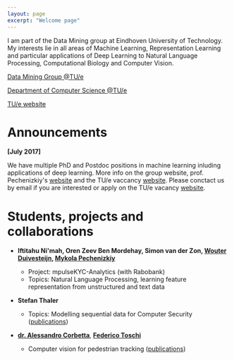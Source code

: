 ```yaml
---
layout: page
excerpt: "Welcome page"
---
```



I am part of the Data Mining group at Eindhoven University of Technology. My interests lie in all areas of Machine Learning, Representation Learning and particular applications of Deep Learning to Natural Language Processing, Computational Biology and Computer Vision.

[Data Mining Group @TU/e](https://www.tue.nl/en/research/research-centers/data-science-center-eindhoven-dsce/research/dsce-research-groups/data-mining-dm/)

[Department of Computer Science @TU/e](http://w3.win.tue.nl/en/)

[TU/e website](http://www.tue.nl)


# Announcements

**[July 2017]**

We have multiple PhD and Postdoc positions in machine learning inluding applications of deep learning. More info on the group website, prof. Pechenizkiy's [website](http://www.win.tue.nl/~mpechen/) and the TU/e vaccancy [website](https://jobs.tue.nl/en/vacancies.html). Please conctact us by email if you are interested or apply on the TU/e vacancy [website](https://jobs.tue.nl/en/vacancies.html). 

# Students, projects and collaborations

* **Iftitahu Ni'mah, Oren Zeev Ben Mordehay, Simon van der Zon, [Wouter Duivesteijn](http://wwwis.win.tue.nl/~wouter/), [Mykola Pechenizkiy](http://www.win.tue.nl/~mpechen/)**
	* Project: mpulseKYC-Analytics (with Rabobank)
	* Topics: Natural Language Processing, learning feature representation from unstructured and text data

* **Stefan Thaler** 
	* Topics: Modelling sequential data for Computer Security ([publications]({{site.url}}/publications/))

* [**dr. Alessandro Corbetta**](http://corbetta.phys.tue.nl/), [**Federico Toschi**](http://toschi.phys.tue.nl/)
	* Computer vision for pedestrian tracking ([publications]({{site.url}}/publications/))

